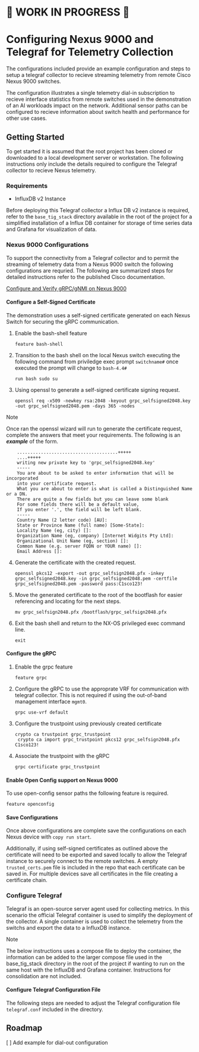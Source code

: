 <!-- About Project -->
# 🚧 WORK IN PROGRESS 🚧
# Configuring Nexus 9000 and Telegraf for Telemetry Collection

The configurations included provide an example configuration and steps to setup a telegraf collector to recieve streaming telemetry from remote Cisco Nexus 9000 switches. 

The configuration illustrates a single telemetry dial-in subscription to recieve interface statistics from remote switches used in the demonstration of an AI workloads impact on the network. Additional sensor paths can be configured to recieve information about switch health and performance for other use cases.

<!-- Getting Started -->
## Getting Started
To get started it is assumed that the root project has been cloned or downloaded to a local development server or workstation. The following instructions only include the details required to configure the Telegraf collector to recieve Nexus telemetry.

### Requirements
- InfluxDB v2 Instance

Before deploying this Telegraf collector a Influx DB v2 instance is required, refer to the `base_tig_stack` directory available in the root of the project for a simplified installation of a Influx DB container for storage of time series data and Grafana for visualization of data.

### Nexus 9000 Configurations
To support the connectivity from a Telegraf collector and to permit the streaming of telemetry data from a Nexus 9000 switch the following configurations are requried. The following are summarized steps for detailed instructions refer to the published Cisco documentation. 

[Configure and Verify gRPC/gNMI on Nexus 9000](https://www.cisco.com/c/en/us/support/docs/switches/nexus-9000-series-switches/220640-configure-and-verify-grpc-gnmi-on-nexus.html)

#### Configure a Self-Signed Certificate
The demonstration uses a self-signed certificate generated on each Nexus Switch for securing the gRPC communication.

1. Enable the bash-shell feature
    ```
    feature bash-shell 
    ```
2. Transition to the bash shell on the local Nexus switch executing the following command from priviledge exec prompt `switchname#` once executed the prompt will change to `bash-4.4#` 
    ```
    run bash sudo su
    ```
3. Using openssl to generate a self-signed certificate signing request.
    ```
    openssl req -x509 -newkey rsa:2048 -keyout grpc_selfsigned2048.key -out grpc_selfsigned2048.pem -days 365 -nodes
    ```

> [!NOTE]
> Once ran the openssl wizard will run to generate the certificate request, complete the answers that meet your requirements. The following is an ***example*** of the form.
```
    ......................................+++++
    ....+++++
    writing new private key to 'grpc_selfsigned2048.key'
    -----
    You are about to be asked to enter information that will be incorporated
    into your certificate request.
    What you are about to enter is what is called a Distinguished Name or a DN.
    There are quite a few fields but you can leave some blank
    For some fields there will be a default value,
    If you enter '.', the field will be left blank.
    -----
    Country Name (2 letter code) [AU]:
    State or Province Name (full name) [Some-State]:
    Locality Name (eg, city) []:
    Organization Name (eg, company) [Internet Widgits Pty Ltd]:
    Organizational Unit Name (eg, section) []:
    Common Name (e.g. server FQDN or YOUR name) []:
    Email Address []:
```

4. Generate the certificate with the created request.
   ```
   openssl pkcs12 -export -out grpc_selfsign2048.pfx -inkey grpc_selfsigned2048.key -in grpc_selfsigned2048.pem -certfile grpc_selfsigned2048.pem -password pass:C1sco123!
   ```
5. Move the generated certificate to the root of the bootflash for easier referencing and locating for the next steps.
   ```
   mv grpc_selfsign2048.pfx /bootflash/grpc_selfsign2048.pfx
   ```
6. Exit the bash shell and return to the NX-OS privileged exec command line.
   ```
   exit
   ```
#### Configure the gRPC
1. Enable the grpc feature
   ```
   feature grpc
   ```
2. Configure the gRPC to use the approprate VRF for communication with telegraf collector. This is not required if using the out-of-band management interface `mgmt0`.
   ```
   grpc use-vrf default
   ```
3. Configure the trustpoint using previously created certificate
   ```
   crypto ca trustpoint grpc_trustpoint
    crypto ca import grpc_trustpoint pkcs12 grpc_selfsign2048.pfx C1sco123!
   ```
4. Associate the trustpoint with the gRPC
   ```
   grpc certificate grpc_trustpoint
   ```

#### Enable Open Config support on Nexus 9000
To use open-config sensor paths the following feature is required.
```
feature openconfig
```

#### Save Configurations
Once above configurations are complete save the configurations on each Nexus device with `copy run start`. 

Additionally, if using self-signed certificates as outlined above the certificate will need to be exported and saved locally to allow the Telegraf instance to securely connect to the remote switches. A empty `trusted_certs.pem` file is included in the repo that each certificate can be saved in. For multiple devices save all certificates in the file creating a certificate chain.

### Configure Telegraf
Telegraf is an open-source server agent used for collecting metrics. In this scenario the official Telegraf container is used to simplify the deployment of the collector. A single container is used to collect the telemetry from the switchs and export the data to a InfluxDB instance.

> [!NOTE]
> The below instructions uses a compose file to deploy the container, the information can be added to the larger compose file used in the base_tig_stack directory in the root of the project if wanting to run on the same host with the InfluxDB and Grafana container. Instructions for consolidation are not included.

#### Configure Telegraf Configuration File
The following steps are needed to adjust the Telegraf configuration file `telegraf.conf` included in the directory.


<!-- Roadmap -->
## Roadmap
[ ] Add example for dial-out configuration 
<!-- MARKDOWN LINKS & IMAGES -->
<!-- https://www.markdownguide.org/basic-syntax/#reference-style-links -->
